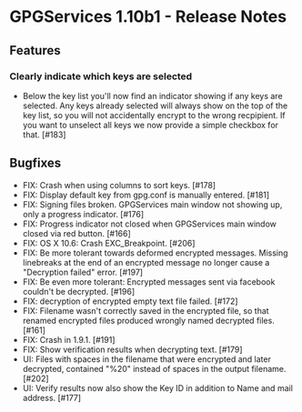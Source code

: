 GPGServices 1.10b1 - Release Notes
========================================

Features
--------
### Clearly indicate which keys are selected
* Below the key list you'll now find an indicator showing if any keys are selected. Any keys already selected will always show on the top of the key list, so you will not accidentally encrypt to the wrong recpipient. If you want to unselect all keys we now provide a simple checkbox for that. [#183]

Bugfixes
--------

* FIX: Crash when using columns to sort keys. [#178]
* FIX: Display default key from gpg.conf is manually entered. [#181]
* FIX: Signing files broken. GPGServices main window not showing up, only a progress indicator. [#176]
* FIX: Progress indicator not closed when GPGServices main window closed via red button. [#166]
* FIX: OS X 10.6: Crash EXC_Breakpoint. [#206]
* FIX: Be more tolerant towards deformed encrypted messages. Missing linebreaks at the end of an encrypted message no longer cause a "Decryption failed" error. [#197]
* FIX: Be even more tolerant: Encrypted messages sent via facebook couldn't be decrypted. [#196]
* FIX: decryption of encrypted empty text file failed. [#172]
* FIX: Filename wasn't correctly saved in the encrypted file, so that renamed encrypted files produced wrongly named decrypted files. [#161]
* FIX: Crash in 1.9.1. [#191]
* FIX: Show verification results when decrypting text. [#179]
* UI: Files with spaces in the filename that were encrypted and later decrypted, contained "%20" instead of spaces in the output filename. [#202]
* UI: Verify results now also show the Key ID in addition to Name and mail address. [#177]